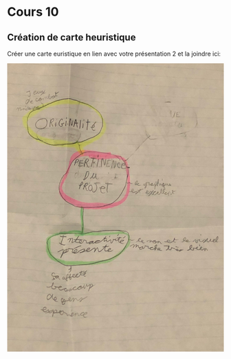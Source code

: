 # Cours 10
## Création de carte heuristique
Créer une carte euristique en lien avec votre présentation 2 et la joindre ici: 

![Carte heuristique](Images/carte.png)
